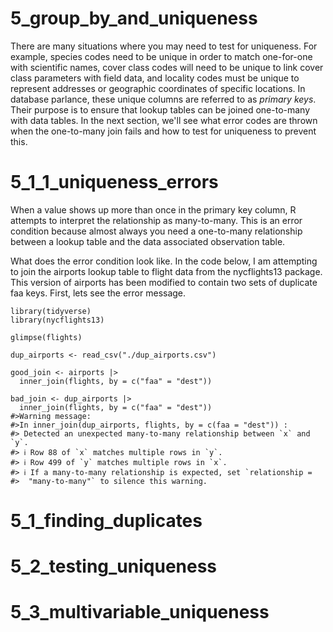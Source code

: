 

# 5_group_by_and_uniqueness

There are many situations where you may need to test for uniqueness. For example, species codes need to be unique in order to match one-for-one with scientific names, cover class codes will need to be unique to link cover class parameters with field data, and locality codes must be unique to represent addresses or geographic coordinates of specific locations. In database parlance, these unique columns are referred to as *primary keys*. Their purpose is to ensure that lookup tables can be joined one-to-many with data tables. In the next section, we'll see what error codes are thrown when the one-to-many join fails and how to test for uniqueness to prevent this.

# 5_1_1_uniqueness_errors

When a value shows up more than once in the primary key column, R attempts to interpret the relationship as many-to-many. This is an error condition because almost always you need a one-to-many relationship between a lookup table and the data associated observation table.

What does the error condition look like. In the code below, I am attempting to join the airports lookup table to flight data from the nycflights13 package. This version of airports has been modified to contain two sets of duplicate faa keys. First, lets see the error message.

        
    library(tidyverse)
    library(nycflights13)
    
    glimpse(flights)
        
    dup_airports <- read_csv("./dup_airports.csv")
    
    good_join <- airports |>
      inner_join(flights, by = c("faa" = "dest"))
      
    bad_join <- dup_airports |>
      inner_join(flights, by = c("faa" = "dest"))
    #>Warning message:
    #>In inner_join(dup_airports, flights, by = c(faa = "dest")) :
    #> Detected an unexpected many-to-many relationship between `x` and `y`.
    #> ℹ Row 88 of `x` matches multiple rows in `y`.
    #> ℹ Row 499 of `y` matches multiple rows in `x`.
    #> ℹ If a many-to-many relationship is expected, set `relationship =
    #>  "many-to-many"` to silence this warning.
    
    
    
# 5_1_finding_duplicates 
    
# 5_2_testing_uniqueness

# 5_3_multivariable_uniqueness